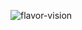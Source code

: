 
![flavor-vision](https://user-images.githubusercontent.com/734339/142225062-51d231ad-e583-4f46-aef4-94fd6f220dab.png)

